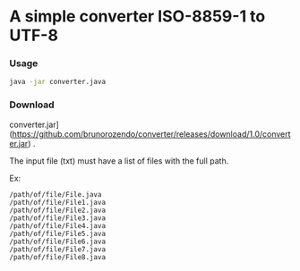 # A simple converter ISO-8859-1 to UTF-8

### Usage


```bash
java -jar converter.java
```

### Download


converter.jar](https://github.com/brunorozendo/converter/releases/download/1.0/converter.jar) .



The input file (txt) must have a list of files with the full path.

Ex:

```
/path/of/file/File.java
/path/of/file/File1.java
/path/of/file/File2.java
/path/of/file/File3.java
/path/of/file/File4.java
/path/of/file/File5.java
/path/of/file/File6.java
/path/of/file/File7.java
/path/of/file/File8.java
```
